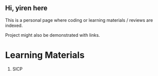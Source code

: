 ## Hi, yiren here

This is a personal page where coding or learning materials / reviews are indexed.

Project might also be demonstrated with links.

# Learning Materials

1. SICP
